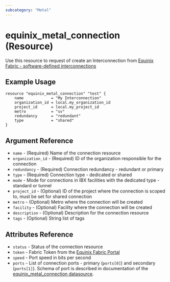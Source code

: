 ```yaml
---
subcategory: "Metal"
---
```


# equinix_metal_connection (Resource)

Use this resource to request of create an Interconnection from [Equinix Fabric - software-defined interconnections](https://metal.equinix.com/developers/docs/networking/fabric/)

## Example Usage

```hcl
resource "equinix_metal_connection" "test" {
    name            = "My Interconnection"
    organization_id = local.my_organization_id
    project_id      = local.my_project_id
    metro           = "sv"
    redundancy      = "redundant"
    type            = "shared"
}
```

## Argument Reference

* `name` - (Required) Name of the connection resource
* `organization_id` - (Required) ID of the organization responsible for the connection
* `redundancy` - (Required) Connection redundancy - redundant or primary
* `type` - (Required) Connection type - dedicated or shared
* `mode` - Mode for connections in IBX facilities with the dedicated type - standard or tunnel
* `project_id` - (Optional) ID of the project where the connection is scoped to, must be set for shared connection
* `metro` - (Optional) Metro where the connection will be created
* `facility` - (Optional) Facility where the connection will be created
* `description` - (Optional) Description for the connection resource
* `tags` - (Optional) String list of tags

## Attributes Reference

* `status` - Status of the connection resource
* `token` - Fabric Token from the [Equinix Fabric Portal](https://ecxfabric.equinix.com/dashboard)
* `speed` - Port speed in bits per second
* `ports` - List of connection ports - primary (`ports[0]`) and secondary (`ports[1]`). Schema of port is described in documentation of the [equinix_metal_connection datasource](../data-sources/metal_connection.md).


